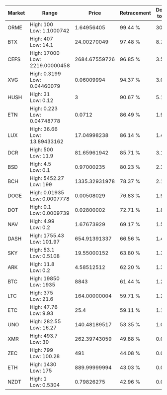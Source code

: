 | Market | Range | Price| Retracement | Doubles to 50% |
| --- | --- | --- | --- | --- |
| ORME | High: 100<br />Low: 1.1000742 | 1.64956405 | 99.44 % | 30.64 |
| BTX | High: 407<br />Low: 14.1 | 24.00270049 | 97.48 % | 8.77 |
| CEFS | High: 17000<br />Low: 2219.00000458 | 2684.67559726 | 96.85 % | 3.58 |
| XVG | High: 0.3199<br />Low: 0.04460079 | 0.06009994 | 94.37 % | 3.03 |
| HUSH | High: 31<br />Low: 0.12 | 3 | 90.67 % | 5.19 |
| ETN | High: 0.223<br />Low: 0.04748778 | 0.0712 | 86.49 % | 1.90 |
| LUX | High: 36.66<br />Low: 13.89433162 | 17.04998238 | 86.14 % | 1.48 |
| DCR | High: 500<br />Low: 11.9 | 81.65961942 | 85.71 % | 3.13 |
| BSD | High: 4.5<br />Low: 0.1 | 0.97000235 | 80.23 % | 2.37 |
| BCH | High: 5452.27<br />Low: 199 | 1335.32931978 | 78.37 % | 2.12 |
| DOGE | High: 0.01935<br />Low: 0.0007778 | 0.00508029 | 76.83 % | 1.98 |
| DOT | High: 0.1<br />Low: 0.0009739 | 0.02800002 | 72.71 % | 1.80 |
| NAV | High: 4.99<br />Low: 0.2 | 1.67673929 | 69.17 % | 1.55 |
| DASH | High: 1755.43<br />Low: 101.97 | 654.91391337 | 66.56 % | 1.42 |
| SKY | High: 53.1<br />Low: 0.5108 | 19.55000152 | 63.80 % | 1.37 |
| ARK | High: 11.8<br />Low: 0.2 | 4.58512512 | 62.20 % | 1.31 |
| BTC | High: 19850<br />Low: 1935 | 8843 | 61.44 % | 1.23 |
| LTC | High: 375<br />Low: 21.6 | 164.00000004 | 59.71 % | 1.21 |
| ETC | High: 47.76<br />Low: 9.93 | 25.4 | 59.11 % | 1.14 |
| UNO | High: 282.55<br />Low: 16.27 | 140.48189517 | 53.35 % | 1.06 |
| XMR | High: 493.7<br />Low: 30 | 262.39743059 | 49.88 % | 0.00 |
| ZEC | High: 799<br />Low: 100.28 | 491 | 44.08 % | 0.00 |
| ETH | High: 1430<br />Low: 175 | 889.99999994 | 43.03 % | 0.00 |
| NZDT | High: 1<br />Low: 0.5304 | 0.79826275 | 42.96 % | 0.00 |
